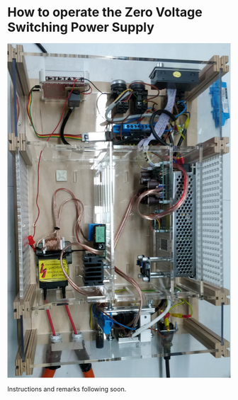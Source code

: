 # How to operate the Zero Voltage Switching Power Supply

![Inside view of the ZVS Power Supply](https://github.com/SebastianDahle/PlasmaSolution/blob/master/HV_power_supplies/ZVS-driver/ZVS_inside.jpg "Inside view of the ZVS Power Supply")

Instructions and remarks following soon.
